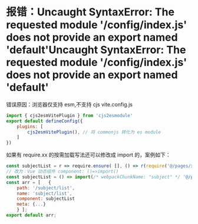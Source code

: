 # 报错：Uncaught SyntaxError: The requested module '/config/index.js' does not provide an export named 'default'Uncaught SyntaxError: The requested module '/config/index.js' does not provide an export named 'default'

错误原因：浏览器仅支持 esm,不支持 cjs vite.config.js
```javascript
import { cjs2esmVitePlugin } from 'cjs2esmodule' 
export default defineConfig({   
    plugins: [    
        cjs2esmVitePlugin(), // 将 commonjs 转化为 es module   
    ] 
})
```

如果有 require.xx 的按需加载写法还可以修改成 import 的，案例如下：
```javascript
const subjectList = r => require.ensure( [], () => r(require('@/pages/xxx/subject/list.vue')), 'subject' );  
// 改为：Vue 动态组件 component: ()=>import()  
const subjectList = () => import(/* webpackChunkName: "subject" */ '@/pages/xxx/subject/list.vue') 
const arr = [   {     
    path: '/subject/list',     
    name: 'subject/list',     
    component: subjectList     
    meta: {...}   
    } ]; 
export default arr;
```